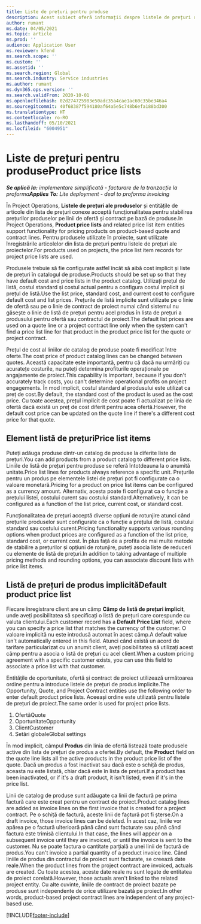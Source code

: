 ```yaml
---
title: Liste de prețuri pentru produse
description: Acest subiect oferă informații despre listele de prețuri din prețurile de catalog utilizate pentru ofertele de proiecte și contracte.
author: rumant
ms.date: 04/05/2021
ms.topic: article
ms.prod: ''
audience: Application User
ms.reviewer: kfend
ms.search.scope: ''
ms.custom: ''
ms.assetid: ''
ms.search.region: Global
ms.search.industry: Service industries
ms.author: rumant
ms.dyn365.ops.version: ''
ms.search.validFrom: 2020-10-01
ms.openlocfilehash: 02d274725983e50adc35a4cae1ac60c35be346a4
ms.sourcegitcommit: 40f68387f594180af64a5e5c748b6efa188bd300
ms.translationtype: HT
ms.contentlocale: ro-RO
ms.lasthandoff: 05/10/2021
ms.locfileid: "6004951"
---
```

# <a name="product-price-lists"></a><span data-ttu-id="0824c-103">Liste de prețuri pentru produse</span><span class="sxs-lookup"><span data-stu-id="0824c-103">Product price lists</span></span>

<span data-ttu-id="0824c-104">_**Se aplică la:** implementare simplificată - facturare de la tranzacție la proforma_</span><span class="sxs-lookup"><span data-stu-id="0824c-104">_**Applies To:** Lite deployment - deal to proforma invoicing_</span></span>

 <span data-ttu-id="0824c-105">În Project Operations, **Listele de prețuri ale produselor** și entitățile de articole din lista de prețuri conexe acceptă funcționalitatea pentru stabilirea prețurilor produselor pe linii de ofertă și contract pe bază de produse.</span><span class="sxs-lookup"><span data-stu-id="0824c-105">In Project Operations, **Product price lists** and related price list item entities support functionality for pricing products on product-based quote and contract lines.</span></span> <span data-ttu-id="0824c-106">Pentru produsele utilizate în proiecte, sunt utilizate înregistrările articolelor din lista de prețuri pentru listele de prețuri ale proiectelor.</span><span class="sxs-lookup"><span data-stu-id="0824c-106">For products used on projects, the price list item records for project price lists are used.</span></span> 

<span data-ttu-id="0824c-107">Produsele trebuie să fie configurate astfel încât să aibă cost implicit și liste de prețuri în catalogul de produse.</span><span class="sxs-lookup"><span data-stu-id="0824c-107">Products should be set up so that they have default cost and price lists in the product catalog.</span></span> <span data-ttu-id="0824c-108">Utilizați prețul de listă, costul standard și costul actual pentru a configura costul implicit și prețul de listă.</span><span class="sxs-lookup"><span data-stu-id="0824c-108">Use the list price, standard cost, and current cost to configure default cost and list prices.</span></span> <span data-ttu-id="0824c-109">Prețurile de listă implicite sunt utilizate pe o linie de ofertă sau pe o linie de contract de proiect numai când sistemul nu găsește o linie de listă de prețuri pentru acel produs în lista de prețuri a produsului pentru ofertă sau contractul de proiect.</span><span class="sxs-lookup"><span data-stu-id="0824c-109">The default list prices are used on a quote line or a project contract line only when the system can't find a price list line for that product in the product price list for the quote or project contract.</span></span>

<span data-ttu-id="0824c-110">Prețul de cost al liniilor de catalog de produse poate fi modificat între oferte.</span><span class="sxs-lookup"><span data-stu-id="0824c-110">The cost price of product catalog lines can be changed between quotes.</span></span> <span data-ttu-id="0824c-111">Această capacitate este importantă, pentru că dacă nu urmăriți cu acuratețe costurile, nu puteți determina profiturile operaționale pe angajamente de proiect.</span><span class="sxs-lookup"><span data-stu-id="0824c-111">This capability is important, because if you don't accurately track costs, you can't determine operational profits on project engagements.</span></span> <span data-ttu-id="0824c-112">În mod implicit, costul standard al produsului este utilizat ca preț de cost.</span><span class="sxs-lookup"><span data-stu-id="0824c-112">By default, the standard cost of the product is used as the cost price.</span></span> <span data-ttu-id="0824c-113">Cu toate acestea, prețul implicit de cost poate fi actualizat pe linia de ofertă dacă există un preț de cost diferit pentru acea ofertă.</span><span class="sxs-lookup"><span data-stu-id="0824c-113">However, the default cost price can be updated on the quote line if there's a different cost price for that quote.</span></span>

## <a name="price-list-items"></a><span data-ttu-id="0824c-114">Element listă de prețuri</span><span class="sxs-lookup"><span data-stu-id="0824c-114">Price list items</span></span>

<span data-ttu-id="0824c-115">Puteți adăuga produse dintr-un catalog de produse la diferite liste de prețuri.</span><span class="sxs-lookup"><span data-stu-id="0824c-115">You can add products from a product catalog to different price lists.</span></span> <span data-ttu-id="0824c-116">Liniile de listă de prețuri pentru produse se referă întotdeauna la o anumită unitate.</span><span class="sxs-lookup"><span data-stu-id="0824c-116">Price list lines for products always reference a specific unit.</span></span> <span data-ttu-id="0824c-117">Prețurile pentru un produs pe elementele listei de prețuri pot fi configurate ca o valoare monetară.</span><span class="sxs-lookup"><span data-stu-id="0824c-117">Pricing for a product on price list items can be configured as a currency amount.</span></span> <span data-ttu-id="0824c-118">Alternativ, acesta poate fi configurat ca o funcție a prețului listei, costului curent sau costului standard.</span><span class="sxs-lookup"><span data-stu-id="0824c-118">Alternatively, it can be configured as a function of the list price, current cost, or standard cost.</span></span>

<span data-ttu-id="0824c-119">Funcționalitatea de prețuri acceptă diverse opțiuni de rotunjire atunci când prețurile produselor sunt configurate ca o funcție a prețului de listă, costului standard sau costului curent.</span><span class="sxs-lookup"><span data-stu-id="0824c-119">Pricing functionality supports various rounding options when product prices are configured as a function of the list price, standard cost, or current cost.</span></span> <span data-ttu-id="0824c-120">În plus față de a profita de mai multe metode de stabilire a prețurilor și opțiuni de rotunjire, puteți asocia liste de reduceri cu elemente de listă de prețuri.</span><span class="sxs-lookup"><span data-stu-id="0824c-120">In addition to taking advantage of multiple pricing methods and rounding options, you can associate discount lists with price list items.</span></span> 

 
## <a name="default-product-price-list"></a><span data-ttu-id="0824c-121">Listă de prețuri de produs implicită</span><span class="sxs-lookup"><span data-stu-id="0824c-121">Default product price list</span></span>
<span data-ttu-id="0824c-122">Fiecare înregistrare client are un câmp **Câmp de listă de prețuri implicit**, unde aveți posibilitatea să specificați o listă de prețuri care corespunde cu valuta clientului.</span><span class="sxs-lookup"><span data-stu-id="0824c-122">Each customer record has a **Default Price List** field, where you can specify a price list that matches the currency of the customer.</span></span> <span data-ttu-id="0824c-123">O valoare implicită nu este introdusă automat în acest câmp.</span><span class="sxs-lookup"><span data-stu-id="0824c-123">A default value isn't automatically entered in this field.</span></span> <span data-ttu-id="0824c-124">Atunci când există un acord de tarifare particularizat cu un anumit client, aveți posibilitatea să utilizați acest câmp pentru a asocia o listă de prețuri cu acel client.</span><span class="sxs-lookup"><span data-stu-id="0824c-124">When a custom pricing agreement with a specific customer exists, you can use this field to associate a price list with that customer.</span></span>

<span data-ttu-id="0824c-125">Entitățile de oportunitate, ofertă și contract de proiect utilizează următoarea ordine pentru a introduce listele de prețuri de produs implicite.</span><span class="sxs-lookup"><span data-stu-id="0824c-125">The Opportunity, Quote, and Project Contract entities use the following order to enter default product price lists.</span></span> <span data-ttu-id="0824c-126">Aceeași ordine este utilizată pentru listele de prețuri de proiect.</span><span class="sxs-lookup"><span data-stu-id="0824c-126">The same order is used for project price lists.</span></span>

1.  <span data-ttu-id="0824c-127">Ofertă</span><span class="sxs-lookup"><span data-stu-id="0824c-127">Quote</span></span>
2.  <span data-ttu-id="0824c-128">Oportunitate</span><span class="sxs-lookup"><span data-stu-id="0824c-128">Opportunity</span></span>
3.  <span data-ttu-id="0824c-129">Client</span><span class="sxs-lookup"><span data-stu-id="0824c-129">Customer</span></span>
4.  <span data-ttu-id="0824c-130">Setări globale</span><span class="sxs-lookup"><span data-stu-id="0824c-130">Global settings</span></span> 

<span data-ttu-id="0824c-131">În mod implicit, câmpul **Produs** din linia de ofertă listează toate produsele active din lista de prețuri de produs a ofertei.</span><span class="sxs-lookup"><span data-stu-id="0824c-131">By default, the **Product** field on the quote line lists all the active products in the product price list of the quote.</span></span> <span data-ttu-id="0824c-132">Dacă un produs a fost inactivat sau dacă este o schiță de produs, aceasta nu este listată, chiar dacă este în lista de prețuri.</span><span class="sxs-lookup"><span data-stu-id="0824c-132">If a product has been inactivated, or if it's a draft product, it isn't listed, even if it's in the price list.</span></span> 

<span data-ttu-id="0824c-133">Linii de catalog de produse sunt adăugate ca linii de factură pe prima factură care este creat pentru un contract de proiect.</span><span class="sxs-lookup"><span data-stu-id="0824c-133">Product catalog lines are added as invoice lines on the first invoice that is created for a project contract.</span></span> <span data-ttu-id="0824c-134">Pe o schiță de factură, aceste linii de factură pot fi șterse.</span><span class="sxs-lookup"><span data-stu-id="0824c-134">On a draft invoice, those invoice lines can be deleted.</span></span> <span data-ttu-id="0824c-135">În acest caz, liniile vor apărea pe o factură ulterioară până când sunt facturate sau până când factura este trimisă clientului.</span><span class="sxs-lookup"><span data-stu-id="0824c-135">In that case, the lines will appear on a subsequent invoice until they are invoiced, or until the invoice is sent to the customer.</span></span> <span data-ttu-id="0824c-136">Nu se poate factura o cantitate parțială a unei linii de factură de produs.</span><span class="sxs-lookup"><span data-stu-id="0824c-136">You can't invoice a partial quantity of a product invoice line.</span></span> <span data-ttu-id="0824c-137">Când liniile de produs din contractul de proiect sunt facturate, se creează date reale.</span><span class="sxs-lookup"><span data-stu-id="0824c-137">When the product lines from the project contract are invoiced, actuals are created.</span></span> <span data-ttu-id="0824c-138">Cu toate acestea, aceste date reale nu sunt legate de entitatea de proiect corelată.</span><span class="sxs-lookup"><span data-stu-id="0824c-138">However, those actuals aren't linked to the related project entity.</span></span> <span data-ttu-id="0824c-139">Cu alte cuvinte, liniile de contract de proiect bazate pe produse sunt independente de orice utilizare bazată pe proiect.</span><span class="sxs-lookup"><span data-stu-id="0824c-139">In other words, product-based project contract lines are independent of any project-based use.</span></span> 


[!INCLUDE[footer-include](../includes/footer-banner.md)]

